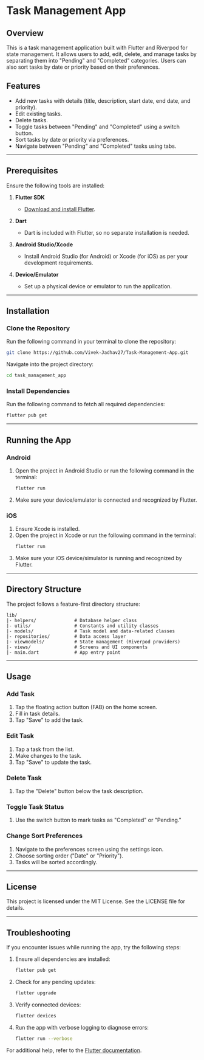 # Task Management App

## Overview
This is a task management application built with Flutter and Riverpod for state management. It allows users to add, edit, delete, and manage tasks by separating them into "Pending" and "Completed" categories. Users can also sort tasks by date or priority based on their preferences.

## Features
- Add new tasks with details (title, description, start date, end date, and priority).
- Edit existing tasks.
- Delete tasks.
- Toggle tasks between "Pending" and "Completed" using a switch button.
- Sort tasks by date or priority via preferences.
- Navigate between "Pending" and "Completed" tasks using tabs.

---

## Prerequisites
Ensure the following tools are installed:

1. **Flutter SDK**
   - [Download and install Flutter](https://docs.flutter.dev/get-started/install).

2. **Dart**
   - Dart is included with Flutter, so no separate installation is needed.

3. **Android Studio/Xcode**
   - Install Android Studio (for Android) or Xcode (for iOS) as per your development requirements.

4. **Device/Emulator**
   - Set up a physical device or emulator to run the application.

---

## Installation

### Clone the Repository
Run the following command in your terminal to clone the repository:
```bash
git clone https://github.com/Vivek-Jadhav27/Task-Management-App.git
```

Navigate into the project directory:
```bash
cd task_management_app
```

### Install Dependencies
Run the following command to fetch all required dependencies:
```bash
flutter pub get
```

---

## Running the App

### Android
1. Open the project in Android Studio or run the following command in the terminal:
   ```bash
   flutter run
   ```
2. Make sure your device/emulator is connected and recognized by Flutter.

### iOS
1. Ensure Xcode is installed.
2. Open the project in Xcode or run the following command in the terminal:
   ```bash
   flutter run
   ```
3. Make sure your iOS device/simulator is running and recognized by Flutter.

---

## Directory Structure
The project follows a feature-first directory structure:

```
lib/
|- helpers/              # Database helper class
|- utils/                # Constants and utility classes
|- models/               # Task model and data-related classes
|- repositories/         # Data access layer
|- viewmodels/           # State management (Riverpod providers)
|- views/                # Screens and UI components
|- main.dart             # App entry point
```

---

## Usage

### Add Task
1. Tap the floating action button (FAB) on the home screen.
2. Fill in task details.
3. Tap "Save" to add the task.

### Edit Task
1. Tap a task from the list.
2. Make changes to the task.
3. Tap "Save" to update the task.

### Delete Task
1. Tap the "Delete" button below the task description.

### Toggle Task Status
1. Use the switch button to mark tasks as "Completed" or "Pending."

### Change Sort Preferences
1. Navigate to the preferences screen using the settings icon.
2. Choose sorting order ("Date" or "Priority").
3. Tasks will be sorted accordingly.

---

## License
This project is licensed under the MIT License. See the LICENSE file for details.

---

## Troubleshooting
If you encounter issues while running the app, try the following steps:

1. Ensure all dependencies are installed:
   ```bash
   flutter pub get
   ```
2. Check for any pending updates:
   ```bash
   flutter upgrade
   ```
3. Verify connected devices:
   ```bash
   flutter devices
   ```
4. Run the app with verbose logging to diagnose errors:
   ```bash
   flutter run --verbose
   ```

For additional help, refer to the [Flutter documentation](https://docs.flutter.dev/).


